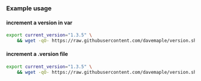 ### Example usage

#### increment a version in var
```bash
export current_version="1.3.5" \
    && wget -qO- https://raw.githubusercontent.com/davemaple/version.sh/main/increment_semantic_version.sh | bash -s -- --increment=minor "1.4.7"
```

#### increment a .version file
```bash
export current_version="1.3.5" \
    && wget -qO- https://raw.githubusercontent.com/davemaple/version.sh/main/increment_semantic_file.sh | bash -s -- --increment=minor ./version
```
